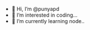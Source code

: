 - 👋 Hi, I’m @punyapd
- 👀 I’m interested in coding...
- 🌱 I’m currently learning node..


<!---
punyapd/punyapd is a ✨ special ✨ repository because its `README.md` (this file) appears on your GitHub profile.
You can click the Preview link to take a look at your changes.
--->
